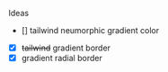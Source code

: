 Ideas

 - [] tailwind neumorphic gradient color
 - [x] ~~tailwind~~ gradient border
 - [x] gradient radial border